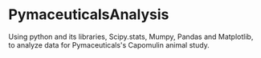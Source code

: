 # PymaceuticalsAnalysis
Using python and its libraries, Scipy.stats, Mumpy, Pandas and Matplotlib, to analyze data for Pymaceuticals's Capomulin animal study.
